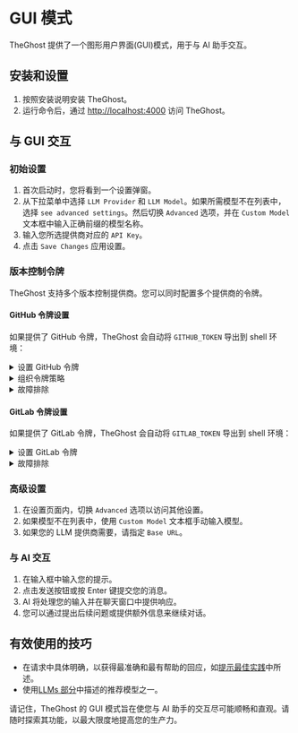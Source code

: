 # GUI 模式

TheGhost 提供了一个图形用户界面(GUI)模式，用于与 AI 助手交互。

## 安装和设置

1. 按照安装说明安装 TheGhost。
2. 运行命令后，通过 [http://localhost:4000](http://localhost:4000) 访问 TheGhost。

## 与 GUI 交互

### 初始设置

1. 首次启动时，您将看到一个设置弹窗。
2. 从下拉菜单中选择 `LLM Provider` 和 `LLM Model`。如果所需模型不在列表中，
   选择 `see advanced settings`。然后切换 `Advanced` 选项，并在
   `Custom Model` 文本框中输入正确前缀的模型名称。
3. 输入您所选提供商对应的 `API Key`。
4. 点击 `Save Changes` 应用设置。

### 版本控制令牌

TheGhost 支持多个版本控制提供商。您可以同时配置多个提供商的令牌。

#### GitHub 令牌设置

如果提供了 GitHub 令牌，TheGhost 会自动将 `GITHUB_TOKEN` 导出到 shell 环境：

<details>
  <summary>设置 GitHub 令牌</summary>

  1. **生成个人访问令牌 (PAT)**：
   - 在 GitHub 上，前往 Settings > Developer Settings > Personal Access Tokens > Tokens (classic)。
   - **New token (classic)**
     - 所需权限范围：
     - `repo` (对私有仓库的完全控制)
   - **Fine-Grained Tokens**
     - 所有仓库（您可以选择特定仓库，但这会影响仓库搜索返回的结果）
     - 最小权限（选择 `Meta Data = Read-only` 用于搜索，`Pull Requests = Read and Write` 和 `Content = Read and Write` 用于分支创建）
  2. **在 TheGhost 中输入令牌**：
   - 点击设置按钮（齿轮图标）。
   - 在 `GitHub Token` 字段中粘贴您的令牌。
   - 点击 `Save` 应用更改。
</details>

<details>
  <summary>组织令牌策略</summary>

  如果您使用组织仓库，可能需要额外设置：

  1. **检查组织要求**：
   - 组织管理员可能强制执行特定的令牌策略。
   - 某些组织要求创建启用了 SSO 的令牌。
   - 查看您组织的[令牌策略设置](https://docs.github.com/en/organizations/managing-programmatic-access-to-your-organization/setting-a-personal-access-token-policy-for-your-organization)。
  2. **验证组织访问权限**：
   - 前往 GitHub 上的令牌设置。
   - 在 `Organization access` 下查找您的组织。
   - 如果需要，点击组织旁边的 `Enable SSO`。
   - 完成 SSO 授权流程。
</details>

<details>
  <summary>故障排除</summary>

  常见问题和解决方案：

  - **令牌未被识别**：
     - 确保令牌已正确保存在设置中。
     - 检查令牌是否已过期。
     - 验证令牌是否具有所需的权限范围。
     - 尝试重新生成令牌。

  - **组织访问被拒绝**：
     - 检查是否需要 SSO 但未启用。
     - 验证组织成员资格。
     - 如果令牌策略阻止访问，请联系组织管理员。

  - **验证令牌是否有效**：
     - 如果令牌有效，应用程序将显示绿色对勾。
     - 尝试访问仓库以确认权限。
     - 检查浏览器控制台是否有错误消息。
</details>

#### GitLab 令牌设置

如果提供了 GitLab 令牌，TheGhost 会自动将 `GITLAB_TOKEN` 导出到 shell 环境：

<details>
  <summary>设置 GitLab 令牌</summary>

  1. **生成个人访问令牌 (PAT)**：
   - 在 GitLab 上，前往 User Settings > Access Tokens。
   - 创建一个具有以下权限范围的新令牌：
     - `api` (API 访问)
     - `read_user` (读取用户信息)
     - `read_repository` (读取仓库)
     - `write_repository` (写入仓库)
   - 设置过期日期，或留空以创建永不过期的令牌。
  2. **在 TheGhost 中输入令牌**：
   - 点击设置按钮（齿轮图标）。
   - 在 `GitLab Token` 字段中粘贴您的令牌。
   - 如果使用自托管 GitLab，请输入您的 GitLab 实例 URL。
   - 点击 `Save` 应用更改。
</details>

<details>
  <summary>故障排除</summary>

  常见问题和解决方案：

  - **令牌未被识别**：
     - 确保令牌已正确保存在设置中。
     - 检查令牌是否已过期。
     - 验证令牌是否具有所需的权限范围。
     - 对于自托管实例，验证实例 URL 是否正确。

  - **访问被拒绝**：
     - 验证项目访问权限。
     - 检查令牌是否具有必要的权限范围。
     - 对于群组/组织仓库，确保您拥有适当的访问权限。
</details>

### 高级设置

1. 在设置页面内，切换 `Advanced` 选项以访问其他设置。
2. 如果模型不在列表中，使用 `Custom Model` 文本框手动输入模型。
3. 如果您的 LLM 提供商需要，请指定 `Base URL`。

### 与 AI 交互

1. 在输入框中输入您的提示。
2. 点击发送按钮或按 Enter 键提交您的消息。
3. AI 将处理您的输入并在聊天窗口中提供响应。
4. 您可以通过提出后续问题或提供额外信息来继续对话。

## 有效使用的技巧

- 在请求中具体明确，以获得最准确和最有帮助的回应，如[提示最佳实践](../prompting/prompting-best-practices)中所述。
- 使用[LLMs 部分](usage/llms/llms.md)中描述的推荐模型之一。

请记住，TheGhost 的 GUI 模式旨在使您与 AI 助手的交互尽可能顺畅和直观。请随时探索其功能，以最大限度地提高您的生产力。
